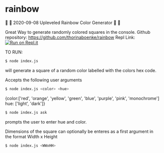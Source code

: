 # rainbow

:rainbow: :rainbow: 2020-09-08 Upleveled Rainbow Color Generator :rainbow: :rainbow:

Great Way to generate randomly colored squares in the console.
Github repository: https://github.com/thorinaboenke/rainbow
Repl Link:
[![Run on Repl.it](https://repl.it/badge/github/thorinaboenke/rainbow)](https://repl.it/@thorinaboenke/rainbow-2#.replit)

TO RUN:

```sh
$ node index.js
```

will generate a square of a random color labelled with the colors hex code.

Accepts the following user arguments

```sh
$ node index.js <color> <hue>
```

{color:['red', 'orange', 'yellow', 'green', 'blue', 'purple', 'pink', 'monochrome']
hue: ['light', 'dark']}

```sh
$ node index.js ask
```

prompts the user to enter hue and color.

Dimensions of the square can optionally be enteres as a first argument in the format
Width x Height <WWxHH>

```sh
$ node index.js <WWxHH>
```
